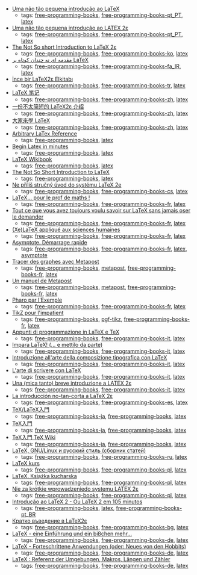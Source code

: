 * [Uma não tão pequena introdução ao LaTeX](http://alfarrabio.di.uminho.pt/~albie/lshort/pt-lshort.pdf)
    * tags: [free-programming-books](../tags/free-programming-books.md), [free-programming-books-pt_PT](../tags/free-programming-books-pt_PT.md), [latex](../tags/latex.md)
* [Uma não tão pequena introdução ao LATEX 2ε](http://www.ctan.org/tex-archive/info/lshort/portuguese)
    * tags: [free-programming-books](../tags/free-programming-books.md), [free-programming-books-pt_PT](../tags/free-programming-books-pt_PT.md), [latex](../tags/latex.md)
* [The Not So short Introduction to LaTeX 2ε](http://www.ctan.org/tex-archive/info/lshort/korean)
    * tags: [free-programming-books](../tags/free-programming-books.md), [free-programming-books-ko](../tags/free-programming-books-ko.md), [latex](../tags/latex.md)
* [مقدمه ای نه چندان کوتاه بر LaTeX](http://www.ctan.org/tex-archive/info/lshort/persian)
    * tags: [free-programming-books](../tags/free-programming-books.md), [free-programming-books-fa_IR](../tags/free-programming-books-fa_IR.md), [latex](../tags/latex.md)
* [İnce bir LaTeX2ε Elkitabı](http://www.ctan.org/tex-archive/info/lshort/turkish)
    * tags: [free-programming-books](../tags/free-programming-books.md), [free-programming-books-tr](../tags/free-programming-books-tr.md), [latex](../tags/latex.md)
* [LaTeX 笔记](http://www.dralpha.com/zh/tech/tech.htm)
    * tags: [free-programming-books](../tags/free-programming-books.md), [free-programming-books-zh](../tags/free-programming-books-zh.md), [latex](../tags/latex.md)
* [一份不太简短的 LaTeX2ε 介绍](http://ctan.org/pkg/lshort-zh-cn)
    * tags: [free-programming-books](../tags/free-programming-books.md), [free-programming-books-zh](../tags/free-programming-books-zh.md), [latex](../tags/latex.md)
* [大家來學 LaTeX](https://github.com/49951331/graduate-project-102pj/blob/master/docs/latex123.pdf)
    * tags: [free-programming-books](../tags/free-programming-books.md), [free-programming-books-zh](../tags/free-programming-books-zh.md), [latex](../tags/latex.md)
* [Arbitrary LaTex Reference](http://latex.knobs-dials.com)
    * tags: [free-programming-books](../tags/free-programming-books.md), [latex](../tags/latex.md)
* [Begin Latex in minutes](https://github.com/VoLuong/Begin-Latex-in-minutes)
    * tags: [free-programming-books](../tags/free-programming-books.md), [latex](../tags/latex.md)
* [LaTeX Wikibook](https://en.wikibooks.org/wiki/LaTeX)
    * tags: [free-programming-books](../tags/free-programming-books.md), [latex](../tags/latex.md)
* [The Not So Short Introduction to LaTeX](https://tobi.oetiker.ch/lshort/lshort.pdf)
    * tags: [free-programming-books](../tags/free-programming-books.md), [latex](../tags/latex.md)
* [Ne příliš stručný úvod do systému LaTeX 2e](http://www.root.cz/knihy/ne-prilis-strucny-uvod-do-systemu-latex-2e/)
    * tags: [free-programming-books](../tags/free-programming-books.md), [free-programming-books-cs](../tags/free-programming-books-cs.md), [latex](../tags/latex.md)
* [LaTeX... pour le prof de maths !](http://math.univ-lyon1.fr/irem/IMG/pdf/LatexPourProfMaths3.pdf)
    * tags: [free-programming-books](../tags/free-programming-books.md), [free-programming-books-fr](../tags/free-programming-books-fr.md), [latex](../tags/latex.md)
* [Tout ce que vous avez toujours voulu savoir sur LaTeX sans jamais oser le demander](http://framabook.org/tout-sur-latex/)
    * tags: [free-programming-books](../tags/free-programming-books.md), [free-programming-books-fr](../tags/free-programming-books-fr.md), [latex](../tags/latex.md)
* [(Xe)LaTeX appliqué aux sciences humaines](http://geekographie.maieul.net/95)
    * tags: [free-programming-books](../tags/free-programming-books.md), [free-programming-books-fr](../tags/free-programming-books-fr.md), [latex](../tags/latex.md)
* [Asymptote. Démarrage rapide](http://cgmaths.fr/cgFiles/Dem_Rapide.pdf)
    * tags: [free-programming-books](../tags/free-programming-books.md), [free-programming-books-fr](../tags/free-programming-books-fr.md), [latex](../tags/latex.md), [asymptote](../tags/asymptote.md)
* [Tracer des graphes avec Metapost](http://melusine.eu.org/syracuse/metapost/f-mpgraph.pdf)
    * tags: [free-programming-books](../tags/free-programming-books.md), [metapost](../tags/metapost.md), [free-programming-books-fr](../tags/free-programming-books-fr.md), [latex](../tags/latex.md)
* [Un manuel de Metapost](http://melusine.eu.org/syracuse/metapost/f-mpman-2.pdf)
    * tags: [free-programming-books](../tags/free-programming-books.md), [metapost](../tags/metapost.md), [free-programming-books-fr](../tags/free-programming-books-fr.md), [latex](../tags/latex.md)
* [Pharo par l'Exemple](http://pharobyexample.org/fr/)
    * tags: [free-programming-books](../tags/free-programming-books.md), [free-programming-books-fr](../tags/free-programming-books-fr.md), [latex](../tags/latex.md)
* [TikZ pour l'impatient](http://math.et.info.free.fr/TikZ/)
    * tags: [free-programming-books](../tags/free-programming-books.md), [pgf-tikz](../tags/pgf-tikz.md), [free-programming-books-fr](../tags/free-programming-books-fr.md), [latex](../tags/latex.md)
* [Appunti di programmazione in LaTeX e TeX](http://profs.sci.univr.it/~gregorio/introtex.pdf)
    * tags: [free-programming-books](../tags/free-programming-books.md), [free-programming-books-it](../tags/free-programming-books-it.md), [latex](../tags/latex.md)
* [Impara LaTeX! (... e mettilo da parte)](https://users.dimi.uniud.it/~gianluca.gorni/TeX/itTeXdoc/impara_latex.pdf)
    * tags: [free-programming-books](../tags/free-programming-books.md), [free-programming-books-it](../tags/free-programming-books-it.md), [latex](../tags/latex.md)
* [Introduzione all'arte della composizione tipografica con LaTeX](http://www.guitex.org/home/images/doc/guidaguit-b5.pdf)
    * tags: [free-programming-books](../tags/free-programming-books.md), [free-programming-books-it](../tags/free-programming-books-it.md), [latex](../tags/latex.md)
* [L'arte di scrivere con LaTeX](http://www.lorenzopantieri.net/LaTeX_files/ArteLaTeX.pdf)
    * tags: [free-programming-books](../tags/free-programming-books.md), [free-programming-books-it](../tags/free-programming-books-it.md), [latex](../tags/latex.md)
* [Una (mica tanto) breve introduzione a LATEX 2ε](http://www.ctan.org/tex-archive/info/lshort/italian)
    * tags: [free-programming-books](../tags/free-programming-books.md), [free-programming-books-it](../tags/free-programming-books-it.md), [latex](../tags/latex.md)
* [La introducción no-tan-corta a LaTeX 2ε](http://www.ctan.org/tex-archive/info/lshort/spanish)
    * tags: [free-programming-books](../tags/free-programming-books.md), [free-programming-books-es](../tags/free-programming-books-es.md), [latex](../tags/latex.md)
* [TeX/LaTeX入門](https://ja.wikibooks.org/wiki/TeX/LaTeX%E5%85%A5%E9%96%80)
    * tags: [free-programming-books-ja](../tags/free-programming-books-ja.md), [free-programming-books](../tags/free-programming-books.md), [latex](../tags/latex.md)
* [TeX入門](http://www.comp.tmu.ac.jp/tsakai/lectures/intro_tex.html)
    * tags: [free-programming-books-ja](../tags/free-programming-books-ja.md), [free-programming-books](../tags/free-programming-books.md), [latex](../tags/latex.md)
* [TeX入門 TeX Wiki](http://oku.edu.mie-u.ac.jp/~okumura/texwiki/?TeX%E5%85%A5%E9%96%80)
    * tags: [free-programming-books-ja](../tags/free-programming-books-ja.md), [free-programming-books](../tags/free-programming-books.md), [latex](../tags/latex.md)
* [LaTeX, GNU/Linux и русский стиль (сборник статей)](http://www.inp.nsk.su/~baldin/LaTeX/index.html)
    * tags: [free-programming-books](../tags/free-programming-books.md), [free-programming-books-ru](../tags/free-programming-books-ru.md), [latex](../tags/latex.md)
* [LaTeX kurs](http://www.latex-kurs.x25.pl)
    * tags: [free-programming-books](../tags/free-programming-books.md), [free-programming-books-pl](../tags/free-programming-books-pl.md), [latex](../tags/latex.md)
* [LaTeX. Książka kucharska](http://www.ptm.org.pl/latex-ksiazka-kucharska)
    * tags: [free-programming-books](../tags/free-programming-books.md), [free-programming-books-pl](../tags/free-programming-books-pl.md), [latex](../tags/latex.md)
* [Nie za krótkie wprowadzeniedo systemu LATEX 2ε](http://www.ctan.org/tex-archive/info/lshort/polish)
    * tags: [free-programming-books](../tags/free-programming-books.md), [free-programming-books-pl](../tags/free-programming-books-pl.md), [latex](../tags/latex.md)
* [Introdução ao LaTeX 2 - Ou LaTeX 2 em 105 minutos](http://ctan.org/pkg/lshort-portuguese-br)
    * tags: [free-programming-books](../tags/free-programming-books.md), [latex](../tags/latex.md), [free-programming-books-pt_BR](../tags/free-programming-books-pt_BR.md)
* [Кратко въведение в LaTeX2ε](http://www.ctan.org/tex-archive/info/lshort/bulgarian)
    * tags: [free-programming-books](../tags/free-programming-books.md), [free-programming-books-bg](../tags/free-programming-books-bg.md), [latex](../tags/latex.md)
* [LaTeX - eine Einführung und ein bißchen mehr...](http://www.fernuni-hagen.de/imperia/md/content/zmi_2010/a026_latex_einf.pdf)
    * tags: [free-programming-books](../tags/free-programming-books.md), [free-programming-books-de](../tags/free-programming-books-de.md), [latex](../tags/latex.md)
* [LaTeX - Forteschrittene Anwendungen (oder: Neues von den Hobbits)](http://www.fernuni-hagen.de/imperia/md/content/zmi_2010/a027_latex_fort.pdf)
    * tags: [free-programming-books](../tags/free-programming-books.md), [free-programming-books-de](../tags/free-programming-books-de.md), [latex](../tags/latex.md)
* [LaTeX : Referenz der Umgebungen, Makros, Längen und Zähler](http://www.lehmanns.de/page/latexreferenz)
    * tags: [free-programming-books](../tags/free-programming-books.md), [free-programming-books-de](../tags/free-programming-books-de.md), [latex](../tags/latex.md)
